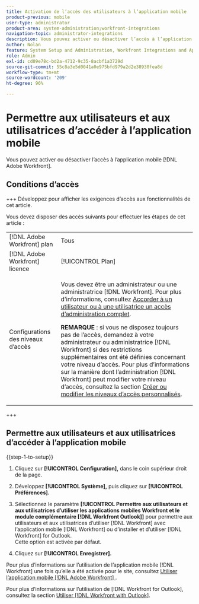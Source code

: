 ```yaml
---
title: Activation de l’accès des utilisateurs à l’application mobile
product-previous: mobile
user-type: administrator
product-area: system-administration;workfront-integrations
navigation-topic: administrator-integrations
description: Vous pouvez activer ou désactiver l’accès à l’application mobile  [!DNL Adobe Workfront] .
author: Nolan
feature: System Setup and Administration, Workfront Integrations and Apps
role: Admin
exl-id: cd09e78c-bd2a-4712-9c35-8acbf1a3729d
source-git-commit: 55c8a3e5d0041a0e975bfd979a2d2e38930fea8d
workflow-type: tm+mt
source-wordcount: '209'
ht-degree: 96%

---
```


# Permettre aux utilisateurs et aux utilisatrices d’accéder à l’application mobile

Vous pouvez activer ou désactiver l’accès à l’application mobile [!DNL Adobe Workfront].

## Conditions d’accès

+++ Développez pour afficher les exigences d’accès aux fonctionnalités de cet article.

Vous devez disposer des accès suivants pour effectuer les étapes de cet article :

<table style="table-layout:auto"> 
 <col> 
 <col> 
 <tbody> 
  <tr> 
   <td role="rowheader">[!DNL Adobe Workfront] plan</td> 
   <td>Tous</td> 
  </tr> 
  <tr> 
   <td role="rowheader">[!DNL Adobe Workfront] licence</td> 
   <td>[!UICONTROL Plan]</td> 
  </tr> 
  <tr> 
   <td role="rowheader">Configurations des niveaux d’accès</td> 
   <td> <p>Vous devez être un administrateur ou une administratrice [!DNL Workfront]. Pour plus d’informations, consultez <a href="../../administration-and-setup/add-users/configure-and-grant-access/grant-a-user-full-administrative-access.md" class="MCXref xref">Accorder à un utilisateur ou à une utilisatrice un accès d’administration complet</a>.</p> <p><b>REMARQUE</b> : si vous ne disposez toujours pas de l’accès, demandez à votre administrateur ou administratrice [!DNL Workfront] si des restrictions supplémentaires ont été définies concernant votre niveau d’accès. Pour plus d’informations sur la manière dont l’administration [!DNL Workfront]  peut modifier votre niveau d’accès, consultez la section <a href="../../administration-and-setup/add-users/configure-and-grant-access/create-modify-access-levels.md" class="MCXref xref">Créer ou modifier les niveaux d’accès personnalisés</a>.</p> </td> 
  </tr> 
 </tbody> 
</table>

+++

## Permettre aux utilisateurs et aux utilisatrices d’accéder à l’application mobile

{{step-1-to-setup}}

1. Cliquez sur **[!UICONTROL Configuration],** dans le coin supérieur droit de la page.

1. Développez **[!UICONTROL Système],** puis cliquez sur **[!UICONTROL Préférences].**

1. Sélectionnez le paramètre **[!UICONTROL Permettre aux utilisateurs et aux utilisatrices d’utiliser les applications mobiles Workfront et le module complémentaire [!DNL Workfront Outlook]]** pour permettre aux utilisateurs et aux utilisatrices d’utiliser [!DNL Workfront] avec l’application mobile [!DNL Workfront] ou d’installer et d’utiliser [!DNL Workfront] for Outlook.\
   Cette option est activée par défaut.

1. Cliquez sur **[!UICONTROL Enregistrer].**

Pour plus d’informations sur l’utilisation de l’application mobile [!DNL Workfront] une fois qu’elle a été activée pour le site, consultez [Utiliser l’application mobile  [!DNL Adobe Workfront] &#x200B;](../../workfront-basics/mobile-apps/using-the-workfront-mobile-app/use-the-mobile-app.md).

Pour plus d’informations sur l’utilisation de [!DNL Workfront for Outlook], consultez la section [Utiliser  [!DNL Workfront with Outlook]](../../workfront-integrations-and-apps/using-workfront-with-outlook/workfront-for-outlook.md).
